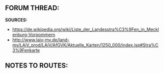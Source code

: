 ﻿**FORUM THREAD:**
- 


**SOURCES:**
- https://de.wikipedia.org/wiki/Liste_der_Landesstra%C3%9Fen_in_Mecklenburg-Vorpommern
- http://www.laiv-mv.de/land-mv/LAiV_prod/LAiV/AfGVK/Aktuelle_Karten/1250_000/index.jsp#Stra%C3%9Fenkarte


**NOTES TO ROUTES:**
-